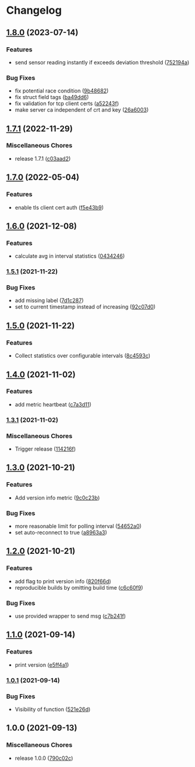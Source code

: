 # Changelog

## [1.8.0](https://github.com/soerenschneider/gobot-lux/compare/v1.7.1...v1.8.0) (2023-07-14)


### Features

* send sensor reading instantly if exceeds deviation threshold ([752194a](https://github.com/soerenschneider/gobot-lux/commit/752194ad8259a9eb92f2c486002e8e47a21369d0))


### Bug Fixes

* fix potential race condition ([9b48682](https://github.com/soerenschneider/gobot-lux/commit/9b48682ab2798cc943d00b04d92fd60110c97b2a))
* fix struct field tags ([ba49dd6](https://github.com/soerenschneider/gobot-lux/commit/ba49dd687c33be68f7fc53ed2cc895b207f3e011))
* fix validation for tcp client certs ([a52243f](https://github.com/soerenschneider/gobot-lux/commit/a52243f5c1709c8aaf2b1e5e12ab2fcb0187650a))
* make server ca independent of crt and key ([26a6003](https://github.com/soerenschneider/gobot-lux/commit/26a6003f525c60eb4d94d10a5b87b31220e8c151))

## [1.7.1](https://github.com/soerenschneider/gobot-lux/compare/v1.7.0...v1.7.1) (2022-11-29)


### Miscellaneous Chores

* release 1.7.1 ([c03aad2](https://github.com/soerenschneider/gobot-lux/commit/c03aad2d74be2df531daa8e5198d409d4808be5f))

## [1.7.0](https://www.github.com/soerenschneider/gobot-lux/compare/v1.6.0...v1.7.0) (2022-05-04)


### Features

* enable tls client cert auth ([f5e43b9](https://www.github.com/soerenschneider/gobot-lux/commit/f5e43b9b5b82ad1cc884668daee56241e9c3cd5e))

## [1.6.0](https://www.github.com/soerenschneider/gobot-lux/compare/v1.5.1...v1.6.0) (2021-12-08)


### Features

* calculate avg in interval statistics ([0434246](https://www.github.com/soerenschneider/gobot-lux/commit/0434246ac7d0ff9d2c08a99d88ce1b99dc13237d))

### [1.5.1](https://www.github.com/soerenschneider/gobot-lux/compare/v1.5.0...v1.5.1) (2021-11-22)


### Bug Fixes

* add missing label ([7d1c287](https://www.github.com/soerenschneider/gobot-lux/commit/7d1c28747a4433c51c848cb43b33616dd0a4e11c))
* set to current timestamp instead of increasing ([92c07d0](https://www.github.com/soerenschneider/gobot-lux/commit/92c07d0e36891f307f0e463008ed5bd5630a3358))

## [1.5.0](https://www.github.com/soerenschneider/gobot-lux/compare/v1.4.0...v1.5.0) (2021-11-22)


### Features

* Collect statistics over configurable intervals ([8c4593c](https://www.github.com/soerenschneider/gobot-lux/commit/8c4593c2bebcda2e97ffc50e79a78fbcb54672be))

## [1.4.0](https://www.github.com/soerenschneider/gobot-lux/compare/v1.3.1...v1.4.0) (2021-11-02)


### Features

* add metric heartbeat ([c7a3d11](https://www.github.com/soerenschneider/gobot-lux/commit/c7a3d11588fa561b0b0931db8cd990afbb450d19))

### [1.3.1](https://www.github.com/soerenschneider/gobot-lux/compare/v1.3.0...v1.3.1) (2021-11-02)


### Miscellaneous Chores

* Trigger release ([114216f](https://www.github.com/soerenschneider/gobot-lux/commit/114216fbcd9dfe916d9a8b0580b2d3bedce93e46))

## [1.3.0](https://www.github.com/soerenschneider/gobot-lux/compare/v1.2.0...v1.3.0) (2021-10-21)


### Features

* Add version info metric ([9c0c23b](https://www.github.com/soerenschneider/gobot-lux/commit/9c0c23b0dd120e7cbb5eac81c40b9d7a42dd3514))


### Bug Fixes

* more reasonable limit for polling interval ([54652a0](https://www.github.com/soerenschneider/gobot-lux/commit/54652a01a066f0daf86ff56fb86ea2b3d5b3a289))
* set auto-reconnect to true ([a8963a3](https://www.github.com/soerenschneider/gobot-lux/commit/a8963a39570f6f46b072b17bd6b64e2ea890f8dd))

## [1.2.0](https://www.github.com/soerenschneider/gobot-lux/compare/v1.1.0...v1.2.0) (2021-10-21)


### Features

* add flag to print version info ([820f66d](https://www.github.com/soerenschneider/gobot-lux/commit/820f66d90871217a51f6c77ec4f32ca57e96bc44))
* reproducible builds by omitting build time ([c6c60f9](https://www.github.com/soerenschneider/gobot-lux/commit/c6c60f9d22c7f677f8f10f4dcaaeb4e444c7d1ef))


### Bug Fixes

* use provided wrapper to send msg ([c7b241f](https://www.github.com/soerenschneider/gobot-lux/commit/c7b241f20cda5ff7f9aa4634d146265f577a0243))

## [1.1.0](https://www.github.com/soerenschneider/gobot-brightness/compare/v1.0.1...v1.1.0) (2021-09-14)


### Features

* print version ([e5ff4a1](https://www.github.com/soerenschneider/gobot-brightness/commit/e5ff4a1044c974363964cf254f7069b0488d08a9))

### [1.0.1](https://www.github.com/soerenschneider/gobot-brightness/compare/v1.0.0...v1.0.1) (2021-09-14)


### Bug Fixes

* Visibility of function ([521e26d](https://www.github.com/soerenschneider/gobot-brightness/commit/521e26d7dfc06726ae6c35a17ed22da5b3f64784))

## 1.0.0 (2021-09-13)


### Miscellaneous Chores

* release 1.0.0 ([790c02c](https://www.github.com/soerenschneider/gobot-brightness/commit/790c02c012c5eef52f64ab68dfafb14c9cb828b6))
